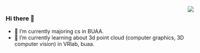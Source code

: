 <img align="right" src="https://github-readme-stats.vercel.app/api?username=ifrozenwhale&show_icons=true&icon_color=CE1D2D&text_color=718096&bg_color=ffffff&hide_title=true" />

### Hi there 👋

- 🔭 I’m currently majoring cs in BUAA.
- 🌱 I’m currently learning about 3d point cloud (computer graphics, 3D computer vision) in VRlab, buaa.
